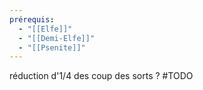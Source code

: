 ```yaml
---
prérequis:
  - "[[Elfe]]"
  - "[[Demi-Elfe]]"
  - "[[Psenite]]"
---
```

réduction d'1/4 des coup des sorts ? #TODO
